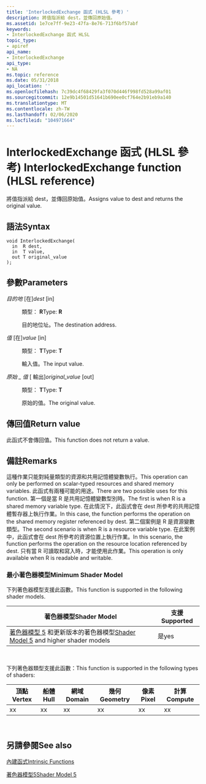 ```yaml
---
title: 'InterlockedExchange 函式 (HLSL 參考) '
description: 將值指派給 dest，並傳回原始值。
ms.assetid: 1e7ce7ff-9e23-47fa-8e76-713f6bf57abf
keywords:
- InterlockedExchange 函式 HLSL
topic_type:
- apiref
api_name:
- InterlockedExchange
api_type:
- NA
ms.topic: reference
ms.date: 05/31/2018
api_location: ''
ms.openlocfilehash: 7c39dc4f68429fa3f070d446f998fd528a99af01
ms.sourcegitcommit: 12e9b14501d51641b690ee0cf764e2b91eb9a140
ms.translationtype: MT
ms.contentlocale: zh-TW
ms.lasthandoff: 02/06/2020
ms.locfileid: "104971664"
---
```

# <a name="interlockedexchange-function-hlsl-reference"></a><span data-ttu-id="ac521-104">InterlockedExchange 函式 (HLSL 參考) </span><span class="sxs-lookup"><span data-stu-id="ac521-104">InterlockedExchange function (HLSL reference)</span></span>

<span data-ttu-id="ac521-105">將值指派給 dest，並傳回原始值。</span><span class="sxs-lookup"><span data-stu-id="ac521-105">Assigns value to dest and returns the original value.</span></span>

## <a name="syntax"></a><span data-ttu-id="ac521-106">語法</span><span class="sxs-lookup"><span data-stu-id="ac521-106">Syntax</span></span>

``` syntax
void InterlockedExchange(
  in  R dest,
  in  T value,
  out T original_value
);
```

## <a name="parameters"></a><span data-ttu-id="ac521-107">參數</span><span class="sxs-lookup"><span data-stu-id="ac521-107">Parameters</span></span>

<dl> <dt>

<span data-ttu-id="ac521-108">*目的地* \[在\]</span><span class="sxs-lookup"><span data-stu-id="ac521-108">*dest* \[in\]</span></span>
</dt> <dd>

<span data-ttu-id="ac521-109">類型： **R**</span><span class="sxs-lookup"><span data-stu-id="ac521-109">Type: **R**</span></span>

<span data-ttu-id="ac521-110">目的地位址。</span><span class="sxs-lookup"><span data-stu-id="ac521-110">The destination address.</span></span>

</dd> <dt>

<span data-ttu-id="ac521-111">*值* \[在\]</span><span class="sxs-lookup"><span data-stu-id="ac521-111">*value* \[in\]</span></span>
</dt> <dd>

<span data-ttu-id="ac521-112">類型： **T**</span><span class="sxs-lookup"><span data-stu-id="ac521-112">Type: **T**</span></span>

<span data-ttu-id="ac521-113">輸入值。</span><span class="sxs-lookup"><span data-stu-id="ac521-113">The input value.</span></span>

</dd> <dt>

<span data-ttu-id="ac521-114">*原始 \_ 值* \[ 輸出\]</span><span class="sxs-lookup"><span data-stu-id="ac521-114">*original\_value* \[out\]</span></span>
</dt> <dd>

<span data-ttu-id="ac521-115">類型： **T**</span><span class="sxs-lookup"><span data-stu-id="ac521-115">Type: **T**</span></span>

<span data-ttu-id="ac521-116">原始的值。</span><span class="sxs-lookup"><span data-stu-id="ac521-116">The original value.</span></span>

</dd> </dl>

## <a name="return-value"></a><span data-ttu-id="ac521-117">傳回值</span><span class="sxs-lookup"><span data-stu-id="ac521-117">Return value</span></span>

<span data-ttu-id="ac521-118">此函式不會傳回值。</span><span class="sxs-lookup"><span data-stu-id="ac521-118">This function does not return a value.</span></span>

## <a name="remarks"></a><span data-ttu-id="ac521-119">備註</span><span class="sxs-lookup"><span data-stu-id="ac521-119">Remarks</span></span>

<span data-ttu-id="ac521-120">這種作業只能對純量類型的資源和共用記憶體變數執行。</span><span class="sxs-lookup"><span data-stu-id="ac521-120">This operation can only be performed on scalar-typed resources and shared memory variables.</span></span> <span data-ttu-id="ac521-121">此函式有兩種可能的用途。</span><span class="sxs-lookup"><span data-stu-id="ac521-121">There are two possible uses for this function.</span></span> <span data-ttu-id="ac521-122">第一個是當 R 是共用記憶體變數型別時。</span><span class="sxs-lookup"><span data-stu-id="ac521-122">The first is when R is a shared memory variable type.</span></span> <span data-ttu-id="ac521-123">在此情況下，此函式會在 dest 所參考的共用記憶體暫存器上執行作業。</span><span class="sxs-lookup"><span data-stu-id="ac521-123">In this case, the function performs the operation on the shared memory register referenced by dest.</span></span> <span data-ttu-id="ac521-124">第二個案例是 R 是資源變數類型。</span><span class="sxs-lookup"><span data-stu-id="ac521-124">The second scenario is when R is a resource variable type.</span></span> <span data-ttu-id="ac521-125">在此案例中，此函式會在 dest 所參考的資源位置上執行作業。</span><span class="sxs-lookup"><span data-stu-id="ac521-125">In this scenario, the function performs the operation on the resource location referenced by dest.</span></span> <span data-ttu-id="ac521-126">只有當 R 可讀取和寫入時，才能使用此作業。</span><span class="sxs-lookup"><span data-stu-id="ac521-126">This operation is only available when R is readable and writable.</span></span>

### <a name="minimum-shader-model"></a><span data-ttu-id="ac521-127">最小著色器模型</span><span class="sxs-lookup"><span data-stu-id="ac521-127">Minimum Shader Model</span></span>

<span data-ttu-id="ac521-128">下列著色器模型支援此函數。</span><span class="sxs-lookup"><span data-stu-id="ac521-128">This function is supported in the following shader models.</span></span>



| <span data-ttu-id="ac521-129">著色器模型</span><span class="sxs-lookup"><span data-stu-id="ac521-129">Shader Model</span></span>                                                                | <span data-ttu-id="ac521-130">支援</span><span class="sxs-lookup"><span data-stu-id="ac521-130">Supported</span></span> |
|-----------------------------------------------------------------------------|-----------|
| <span data-ttu-id="ac521-131">[著色器模型 5](d3d11-graphics-reference-sm5.md) 和更新版本的著色器模型</span><span class="sxs-lookup"><span data-stu-id="ac521-131">[Shader Model 5](d3d11-graphics-reference-sm5.md) and higher shader models</span></span> | <span data-ttu-id="ac521-132">是</span><span class="sxs-lookup"><span data-stu-id="ac521-132">yes</span></span>       |



 

<span data-ttu-id="ac521-133">下列著色器類型支援此函數：</span><span class="sxs-lookup"><span data-stu-id="ac521-133">This function is supported in the following types of shaders:</span></span>



| <span data-ttu-id="ac521-134">頂點</span><span class="sxs-lookup"><span data-stu-id="ac521-134">Vertex</span></span> | <span data-ttu-id="ac521-135">船體</span><span class="sxs-lookup"><span data-stu-id="ac521-135">Hull</span></span> | <span data-ttu-id="ac521-136">網域</span><span class="sxs-lookup"><span data-stu-id="ac521-136">Domain</span></span> | <span data-ttu-id="ac521-137">幾何</span><span class="sxs-lookup"><span data-stu-id="ac521-137">Geometry</span></span> | <span data-ttu-id="ac521-138">像素</span><span class="sxs-lookup"><span data-stu-id="ac521-138">Pixel</span></span> | <span data-ttu-id="ac521-139">計算</span><span class="sxs-lookup"><span data-stu-id="ac521-139">Compute</span></span> |
|--------|------|--------|----------|-------|---------|
| <span data-ttu-id="ac521-140">x</span><span class="sxs-lookup"><span data-stu-id="ac521-140">x</span></span>      |  <span data-ttu-id="ac521-141">x</span><span class="sxs-lookup"><span data-stu-id="ac521-141">x</span></span>   | <span data-ttu-id="ac521-142">x</span><span class="sxs-lookup"><span data-stu-id="ac521-142">x</span></span>      |  <span data-ttu-id="ac521-143">x</span><span class="sxs-lookup"><span data-stu-id="ac521-143">x</span></span>       | <span data-ttu-id="ac521-144">x</span><span class="sxs-lookup"><span data-stu-id="ac521-144">x</span></span>     | <span data-ttu-id="ac521-145">x</span><span class="sxs-lookup"><span data-stu-id="ac521-145">x</span></span>       |



 

## <a name="see-also"></a><span data-ttu-id="ac521-146">另請參閱</span><span class="sxs-lookup"><span data-stu-id="ac521-146">See also</span></span>

<dl> <dt>

[<span data-ttu-id="ac521-147">內建函式</span><span class="sxs-lookup"><span data-stu-id="ac521-147">Intrinsic Functions</span></span>](dx-graphics-hlsl-intrinsic-functions.md)
</dt> <dt>

[<span data-ttu-id="ac521-148">著色器模型5</span><span class="sxs-lookup"><span data-stu-id="ac521-148">Shader Model 5</span></span>](d3d11-graphics-reference-sm5.md)
</dt> </dl>

 

 




